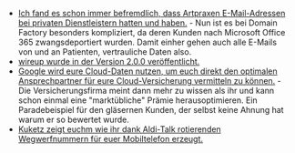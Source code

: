 * [Ich fand es schon immer befremdlich, dass Artpraxen E-Mail-Adressen bei privaten Dienstleistern hatten und haben.](https://www.borncity.com/blog/2025/06/16/domain-factory-rechtliche-probleme-bei-arztpraxen-durch-ms-365/) - Nun ist es bei Domain Factory besonders kompliziert, da deren Kunden nach Microsoft Office 365 zwangsdeportiert wurden. Damit einher gehen auch alle E-Mails von und an Patienten, vertrauliche Daten also.
* [wireup wurde in der Version 2.0.0 veröffentlicht.](https://github.com/maldoinc/wireup/releases/tag/v2.0.0)
* [Google wird eure Cloud-Daten nutzen, um euch direkt den optimalen Ansprechpartner für eure Cloud-Versicherung vermitteln zu können.](https://www.borncity.com/blog/2025/06/16/googles-cloud-risk-protection-program-rpp/) - Die Versicherungsfirma meint dann mehr zu wissen als ihr und kann schon einmal eine "marktübliche" Prämie herausoptimieren. Ein Paradebeispiel für den gläsernen Kunden, der selbst keine Ahnung hat warum er so bewertet wurde.
* [Kuketz zeigt euchm wie ihr dank Aldi-Talk rotierenden Wegwerfnummern für euer Mobiltelefon erzeugt.](https://www.kuketz-blog.de/das-portierungskarussell-wegwerfnummern-teil-3/)
